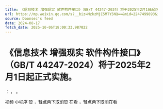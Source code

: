 ```yaml
---
title: 《信息技术 增强现实 软件构件接口》（GB/T 44247-2024）将于2025年2月1日起正式实施。
url: https://mp.weixin.qq.com/s?__biz=MzkzMjE5MTY5NQ==&mid=2247499893&idx=3&sn=9caefd0f27b689dddbb04d834a196b14
source: Doonsec's feed
date: 2024-08-17
fetch_date: 2025-10-06T18:00:33.987022
---
```


# 《信息技术 增强现实 软件构件接口》（GB/T 44247-2024）将于2025年2月1日起正式实施。

：
，
。

视频
小程序
赞
，轻点两下取消赞
在看
，轻点两下取消在看